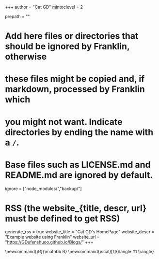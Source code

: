 <!--
Add here global page variables to use throughout your website.
-->
+++
author = "Cat GD"
mintoclevel = 2

prepath = ""

# Add here files or directories that should be ignored by Franklin, otherwise
# these files might be copied and, if markdown, processed by Franklin which
# you might not want. Indicate directories by ending the name with a `/`.
# Base files such as LICENSE.md and README.md are ignored by default.
ignore = ["node_modules/","backup/"]

# RSS (the website_{title, descr, url} must be defined to get RSS)
generate_rss = true
website_title = "Cat GD's HomePage"
website_descr = "Example website using Franklin"
website_url   = "https://GDufenshuoo.github.io/Blogs/"
+++

<!--
Add here global latex commands to use throughout your pages.
-->
\newcommand{\R}{\mathbb R}
\newcommand{\scal}[1]{\langle #1 \rangle}

